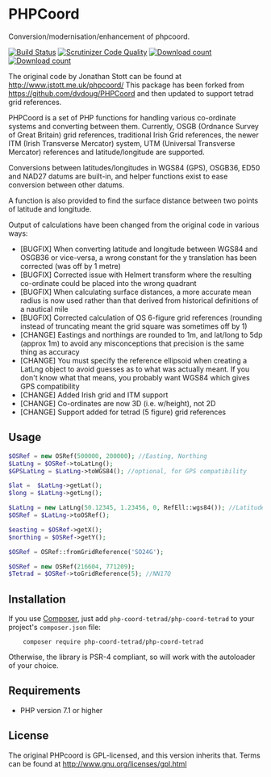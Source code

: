 PHPCoord
========

Conversion/modernisation/enhancement of phpcoord.

[![Build Status](https://travis-ci.org/dvdoug/PHPCoord.svg?branch=master)](https://travis-ci.org/dvdoug/PHPCoord)
[![Scrutinizer Code Quality](https://scrutinizer-ci.com/g/dvdoug/PHPCoord/badges/quality-score.png?b=master)](https://scrutinizer-ci.com/g/dvdoug/PHPCoord/?branch=master)
[![Download count](https://img.shields.io/packagist/dt/php-coord/php-coord.svg)](https://packagist.org/packages/php-coord/php-coord)
[![Download count](https://img.shields.io/packagist/v/php-coord/php-coord.svg)](https://packagist.org/packages/php-coord/php-coord)


The original code by Jonathan Stott can be found at http://www.jstott.me.uk/phpcoord/
This package has been forked from https://github.com/dvdoug/PHPCoord and then updated to support tetrad grid references.

PHPCoord is a set of PHP functions for handling various co-ordinate systems and converting
between them. Currently, OSGB (Ordnance Survey of Great Britain) grid references,
traditional Irish Grid references, the newer ITM (Irish Transverse Mercator) system,
UTM (Universal Transverse Mercator) references and latitude/longitude are supported.

Conversions between latitudes/longitudes in WGS84 (GPS), OSGB36, ED50 and NAD27 datums are
built-in, and helper functions exist to ease conversion between other datums.

A function is also provided to find the surface distance between two points of latitude
and longitude.

Output of calculations have been changed from the original code in various ways:
 * [BUGFIX] When converting latitude and longitude between WGS84 and OSGB36 or vice-versa,
   a wrong constant for the y translation has been corrected (was off by 1 metre)
 * [BUGFIX] Corrected issue with Helmert transform where the resulting co-ordinate could be placed into
   the wrong quadrant
 * [BUGFIX] When calculating surface distances, a more accurate mean radius is now used rather than
   that derived from historical definitions of a nautical mile
 * [BUGFIX] Corrected calculation of OS 6-figure grid references (rounding instead of truncating meant the
   grid square was sometimes off by 1)
 * [CHANGE] Eastings and northings are rounded to 1m, and lat/long to 5dp (approx 1m) to avoid any
   misconceptions that precision is the same thing as accuracy
 * [CHANGE] You must specify the reference ellipsoid when creating a LatLng object to avoid guesses as to what
   was actually meant. If you don't know what that means, you probably want WGS84 which gives GPS
   compatibility
 * [CHANGE] Added Irish grid and ITM support
 * [CHANGE] Co-ordinates are now 3D (i.e. w/height), not 2D
 * [CHANGE] Support added for tetrad (5 figure) grid references

Usage
-----
```php
$OSRef = new OSRef(500000, 200000); //Easting, Northing
$LatLng = $OSRef->toLatLng();
$GPSLatLng = $LatLng->toWGS84(); //optional, for GPS compatibility

$lat =  $LatLng->getLat();
$long = $LatLng->getLng();

$LatLng = new LatLng(50.12345, 1.23456, 0, RefEll::wgs84()); //Latitude, Long, height
$OSRef = $LatLng->toOSRef();

$easting = $OSRef->getX();
$northing = $OSRef->getY();

$OSRef = OSRef::fromGridReference('SO24G');

$OSRef = new OSRef(216604, 771209);
$Tetrad = $OSRef->toGridReference(5); //NN17Q


```

Installation
------------
If you use [Composer](http://getcomposer.org/), just add `php-coord-tetrad/php-coord-tetrad` to your project's `composer.json` file:
```
    composer require php-coord-tetrad/php-coord-tetrad
```

Otherwise, the library is PSR-4 compliant, so will work with the autoloader of your choice.


Requirements
------------
* PHP version 7.1 or higher

License
-------
The original PHPcoord is GPL-licensed, and this version inherits that. Terms can be found at http://www.gnu.org/licenses/gpl.html
